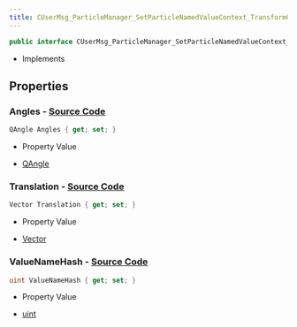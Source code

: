 ```yaml
---
title: CUserMsg_ParticleManager_SetParticleNamedValueContext_TransformContextValue
---
```


```csharp
public interface CUserMsg_ParticleManager_SetParticleNamedValueContext_TransformContextValue : ITypedProtobuf<CUserMsg_ParticleManager_SetParticleNamedValueContext_TransformContextValue>, INativeHandle
```

- Implements

## Properties

### **Angles** - [Source Code](https://github.com/swiftly-solution/swiftlys2/blob/main/managed/src/SwiftlyS2.Generated/Protobufs/Interfaces/CUserMsg_ParticleManager_SetParticleNamedValueContext_TransformContextValue.cs#L16)

```csharp
QAngle Angles { get; set; }
```

- Property Value

- [QAngle](/docs/api/shared/natives/qangle)

### **Translation** - [Source Code](https://github.com/swiftly-solution/swiftlys2/blob/main/managed/src/SwiftlyS2.Generated/Protobufs/Interfaces/CUserMsg_ParticleManager_SetParticleNamedValueContext_TransformContextValue.cs#L19)

```csharp
Vector Translation { get; set; }
```

- Property Value

- [Vector](/docs/api/shared/natives/vector)

### **ValueNameHash** - [Source Code](https://github.com/swiftly-solution/swiftlys2/blob/main/managed/src/SwiftlyS2.Generated/Protobufs/Interfaces/CUserMsg_ParticleManager_SetParticleNamedValueContext_TransformContextValue.cs#L13)

```csharp
uint ValueNameHash { get; set; }
```

- Property Value

- [uint](https://learn.microsoft.com/dotnet/api/system.uint32)

